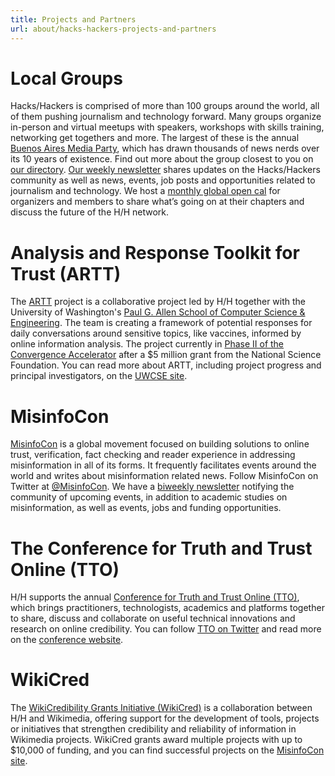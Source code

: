 ```yaml
---
title: Projects and Partners
url: about/hacks-hackers-projects-and-partners
---
```


# Local Groups
Hacks/Hackers is comprised of more than 100 groups around the world, all of them pushing journalism and technology forward. Many groups organize in-person and virtual meetups with speakers, workshops with skills training, networking get togethers and more. The largest of these is the annual [Buenos Aires Media Party](https://www.mediaparty.info/), which has drawn thousands of news nerds over its 10 years of existence. Find out more about the group closest to you on [our directory](https://www.hackshackers.com/groups).
[Our weekly newsletter](https://www.hackshackers.com/news/) shares updates on the Hacks/Hackers community as well as news, events, job posts and opportunities related to journalism and technology.
We host a [monthly global open cal](https://www.hackshackers.com/resources/global-open-call/) for organizers and members to share what’s going on at their chapters and discuss the future of the H/H network.

# Analysis and Response Toolkit for Trust (ARTT)
The [ARTT](https://artt.cs.washington.edu/) project is a collaborative project led by H/H together with the University of Washington's [Paul G. Allen School of Computer Science & Engineering](https://www.cs.washington.edu/about_us/). The team is creating a framework of potential responses for daily conversations around sensitive topics, like vaccines, informed by online information analysis. The project currently in [Phase II of the Convergence Accelerator](https://misinfocon.com/hacks-hackers-partners-advance-to-phase-ii-of-national-science-foundations-convergence-89ce5840057a) after a $5 million grant from the National Science Foundation. You can read more about ARTT, including project progress and principal investigators, on the [UWCSE site](https://artt.cs.washington.edu/).

# MisinfoCon
[MisinfoCon](https://misinfocon.com/) is a global movement focused on building solutions to online trust, verification, fact checking and reader experience in addressing misinformation in all of its forms. It frequently facilitates events around the world and writes about misinformation related news. Follow MisinfoCon on Twitter at [@MisinfoCon](https://twitter.com/misinfocon).
We have a [biweekly newsletter](http://eepurl.com/cBO3UX) notifying the community of upcoming events, in addition to academic studies on misinformation, as well as events, jobs and funding opportunities.

# The Conference for Truth and Trust Online (TTO)
H/H supports the annual [Conference for Truth and Trust Online (TTO)](https://truthandtrustonline.com/), which brings practitioners, technologists, academics and platforms together to share, discuss and collaborate on useful technical innovations and research on online credibility. You can follow [TTO on Twitter](https://twitter.com/TTOconference) and read more on the [conference website](https://truthandtrustonline.com/).

# WikiCred
The [WikiCredibility Grants Initiative (WikiCred)](https://meta.wikimedia.org/wiki/WikiCred/2022_CFP) is a collaboration between H/H and Wikimedia, offering support for the development of tools, projects or initiatives that strengthen credibility and reliability of information in Wikimedia projects. WikiCred grants award multiple projects with up to $10,000 of funding, and you can find successful projects on the [MisinfoCon site](https://misinfocon.com/wikicred/home).
